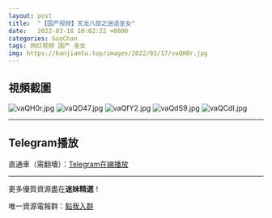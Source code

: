 ```yaml
---
layout: post
title:  "【国产视频】天龙八部之逍遥圣女"
date:   2022-03-18 10:02:22 +0800
categories: GuoChan
tags: 网红视频 国产 圣女
img: https://kanjiantu.top/images/2022/03/17/vaQH0r.jpg
---
```



## 視頻截圖

![vaQH0r.jpg](https://kanjiantu.top/images/2022/03/17/vaQH0r.jpg)
![vaQD47.jpg](https://kanjiantu.top/images/2022/03/17/vaQD47.jpg)
![vaQfY2.jpg](https://kanjiantu.top/images/2022/03/17/vaQfY2.jpg)
![vaQdS9.jpg](https://kanjiantu.top/images/2022/03/17/vaQdS9.jpg)
![vaQCdI.jpg](https://kanjiantu.top/images/2022/03/17/vaQCdI.jpg)

* * *
## Telegram播放

直通車（需翻墻）：[Telegram在線播放](https://t.me/mimeijingxuan/188)

* * *
更多優質資源盡在**迷妹精選**！

唯一資源電報群：[點我入群](https://t.me/mimeijingxuan)


